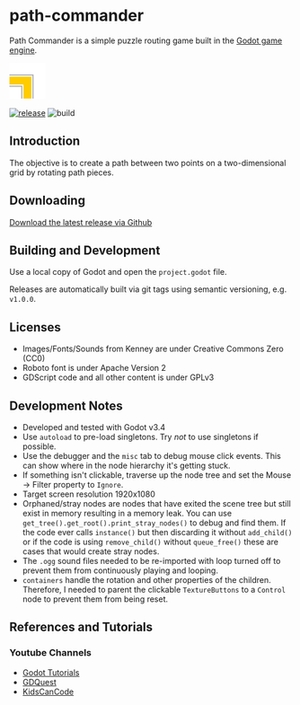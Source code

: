 # path-commander

Path Commander is a simple puzzle routing game built in the [Godot game engine](https://godotengine.org).

![Logo](icon.png)

[![release](https://img.shields.io/github/v/release/firefly2442/path-commander.svg)](https://github.com/firefly2442/path-commander/releases)
![build](https://img.shields.io/github/workflow/status/firefly2442/path-commander/release)

## Introduction

The objective is to create a path between two points on a two-dimensional grid by rotating path pieces.

## Downloading

[Download the latest release via Github](https://github.com/firefly2442/path-commander/releases)

## Building and Development

Use a local copy of Godot and open the `project.godot` file.

Releases are automatically built via git tags using semantic versioning, e.g. `v1.0.0`.

## Licenses

* Images/Fonts/Sounds from Kenney are under Creative Commons Zero (CC0)
* Roboto font is under Apache Version 2
* GDScript code and all other content is under GPLv3

## Development Notes

* Developed and tested with Godot v3.4
* Use `autoload` to pre-load singletons.  Try *not* to use singletons if possible.
* Use the debugger and the `misc` tab to debug mouse click events.  This can show where in the node hierarchy it's getting stuck.
* If something isn't clickable, traverse up the node tree and set the Mouse -> Filter property to `Ignore`.
* Target screen resolution 1920x1080
* Orphaned/stray nodes are nodes that have exited the scene tree but still exist in memory resulting in a memory leak.  You
can use `get_tree().get_root().print_stray_nodes()` to debug and find them.  If the code ever calls `instance()` but then
discarding it without `add_child()` or if the code is using `remove_child()` without `queue_free()` these are cases that
would create stray nodes.
* The `.ogg` sound files needed to be re-imported with loop turned off to prevent them from continuously playing and looping.
* `containers` handle the rotation and other properties of the children.  Therefore, I needed to parent the clickable `TextureButtons`
to a `Control` node to prevent them from being reset.

## References and Tutorials

### Youtube Channels

* [Godot Tutorials](https://www.youtube.com/channel/UCnr9ojBEQGgwbcKsZC-2rIg)
* [GDQuest](https://www.youtube.com/c/Gdquest)
* [KidsCanCode](https://www.youtube.com/c/KidscancodeOrg)
